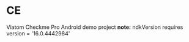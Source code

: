 # CE
Viatom Checkme Pro Android demo project
**note:** ndkVersion requires version = '16.0.4442984'
